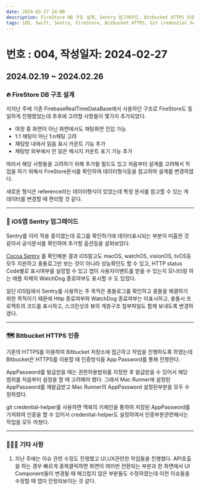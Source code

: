 ```yaml
---
date: 2024-02-27 14:00
description: FireStore DB 구조 설계, Sentry 업그레이드, Bitbucket HTTPS 인증, git credential helper
tags: iOS, Swift, Sentry, FireStore, Bitbucket HTTPS, Git credential helper
---
```

# 번호 : 004, 작성일자: 2024-02-27

## 2024.02.19 ~ 2024.02.26
### 🔥 FireStore DB 구조 설계

지지난 주에 기존 FirebaseRealTimeDataBase에서 사용하던 구조로 FireStore도 동일하게 진행했었는데 추후에 고려할 사항들이 몇가지 추가되었다.

- 여정 중 화면이 아닌 화면에서도 채팅화면 진입 가능
- 1:1 채팅이 아닌 1:n채팅 고려
- 채팅방 내에서 읽음 표시 카운트 기능 추가
- 채팅방 외부에서 안 읽은 메시지 카운트 표기 기능 추가

따라서 해당 사항들을 고려하기 위해 추가될 필드도 있고 처음부터 설계를 고려해서 작업을 하기 위해서 FireStore문서를 확인하여 데이터형식등을 참고하여 설계를 변경하였다.

새로운 형식은 reference라는 데이터형식이 있었는데 특정 문서를 참고할 수 있는 게 데이터를 변경할 때 편리할 것 같다.

---

### 🛫 iOS앱 Sentry 업그레이드

Sentry를 이미 적용 중이였는데 로그를 확인하기에 데이터표시되는 부분이 미흡한 것 같아서 공식문서를 확인하여 추가할 옵션등을 살펴보았다.

[Cocoa Sentry](https://sentry.io/for/cocoa/) 를 확인해본 결과 iOS말고도 macOS, watchOS, visionOS, tvOS등 모두 지원하고 충돌로그만 보는 것이 아니라 성능확인도 할 수 있고, HTTP status Code별로 표시여부를 설정할 수 있고 앱이 사용자이벤트를 받을 수 있는지 모니터링 하는 애플 자체의 WatchDog 종로여부도 표시할 수 도 있었다. 

일단 iOS팀에서 Sentry를 사용하는 주 목적은 충돌로그를 확인하고 충돌을 해결하기 위한 목적이기 때문에 Http 종료여부와 WatchDog 종료여부는 미표시하고, 충돌시 프로젝트의 코드를 표시하고, 스크린샷과 뷰의 계층구조 첨부파일도 함께 보내도록 변경하였다.

---

### 🗺️ Bitbucket HTTPS 인증

기존의 HTTPS를 이용하여 Bitbucket 저장소에 접근하고 작업을 진행하도록 하였는데 Bitbucket은 HTTPS를 이용할 때 인증방식을 App Password를 통해 진행한다.

AppPassword를 발급받을 때는 권한허용범위를 지정한 후 발급받을 수 있어서 해당 범위를 처음부터 설정을 할 때 고려해야 했다. 그래서 Mac Runner에 설정된 AppPassword를 재발급받고 Mac Runner의 AppPassword 설정된부분을 모두 수정하였다.

git credential-helper를 사용하면 맥북의 키체인을 통하여 저장된 AppPassword를 가져와여 인증을 할 수 있어서 credential-helper도 설정하여서 인증부분관련해서는 작업을 모두 마쳤다.

---

### 🙋🏻‍♂️ 기타 사항

1. 지난 주에는 이슈 관련 수정도 진행했고 UI,UX관련한 작업들을 진행했다. API호출을 하는 경우 빠르게 중복클릭하면 화면이 여러번 전환되는 부분과 한 화면에서 UI Component들이 변경될 때 매끄럽지 않은 부분들도 수정하였는데 이런 이슈들을 수정할 때 앱이 안정되보이는 것 같다.
